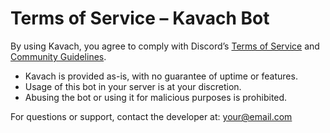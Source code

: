# Terms of Service – Kavach Bot

By using Kavach, you agree to comply with Discord’s [Terms of Service](https://discord.com/terms) and [Community Guidelines](https://discord.com/guidelines).

- Kavach is provided as-is, with no guarantee of uptime or features.
- Usage of this bot in your server is at your discretion.
- Abusing the bot or using it for malicious purposes is prohibited.

For questions or support, contact the developer at: your@email.com
